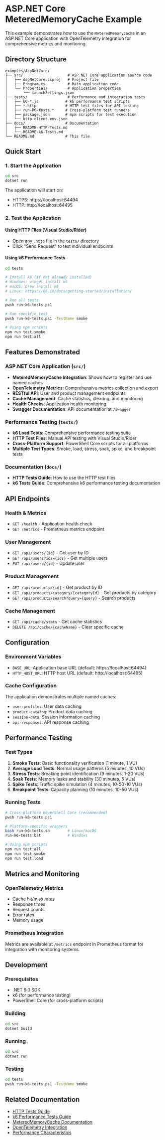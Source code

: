 # ASP.NET Core MeteredMemoryCache Example

This example demonstrates how to use the `MeteredMemoryCache` in an ASP.NET Core application with OpenTelemetry integration for comprehensive metrics and monitoring.

## Directory Structure

```
examples/AspNetCore/
├── src/                    # ASP.NET Core application source code
│   ├── AspNetCore.csproj   # Project file
│   ├── Program.cs          # Main application code
│   └── Properties/         # Application properties
│       └── launchSettings.json
├── tests/                  # Performance and integration tests
│   ├── k6-*.js            # k6 performance test scripts
│   ├── *.http             # HTTP test files for API testing
│   ├── run-k6-tests.*     # Cross-platform test runners
│   ├── package.json       # npm scripts for test execution
│   └── http-client.env.json
├── docs/                  # Documentation
│   ├── README-HTTP-Tests.md
│   └── README-k6-Tests.md
└── README.md              # This file
```

## Quick Start

### 1. Start the Application

```bash
cd src
dotnet run
```

The application will start on:
- HTTPS: https://localhost:64494
- HTTP: http://localhost:64495

### 2. Test the Application

#### Using HTTP Files (Visual Studio/Rider)
- Open any `.http` file in the `tests/` directory
- Click "Send Request" to test individual endpoints

#### Using k6 Performance Tests
```bash
cd tests

# Install k6 (if not already installed)
# Windows: winget install k6
# macOS: brew install k6
# Linux: https://k6.io/docs/getting-started/installation/

# Run all tests
pwsh run-k6-tests.ps1

# Run specific test
pwsh run-k6-tests.ps1 -TestName smoke

# Using npm scripts
npm run test:smoke
npm run test:all
```

## Features Demonstrated

### ASP.NET Core Application (`src/`)
- **MeteredMemoryCache Integration**: Shows how to register and use named caches
- **OpenTelemetry Metrics**: Comprehensive metrics collection and export
- **RESTful API**: User and product management endpoints
- **Cache Management**: Cache statistics, clearing, and monitoring
- **Health Checks**: Application health monitoring
- **Swagger Documentation**: API documentation at `/swagger`

### Performance Testing (`tests/`)
- **k6 Load Tests**: Comprehensive performance testing suite
- **HTTP Test Files**: Manual API testing with Visual Studio/Rider
- **Cross-Platform Support**: PowerShell Core scripts for all platforms
- **Multiple Test Types**: Smoke, load, stress, soak, spike, and breakpoint tests

### Documentation (`docs/`)
- **HTTP Tests Guide**: How to use the HTTP test files
- **k6 Tests Guide**: Comprehensive k6 performance testing documentation

## API Endpoints

### Health & Metrics
- `GET /health` - Application health check
- `GET /metrics` - Prometheus metrics endpoint

### User Management
- `GET /api/users/{id}` - Get user by ID
- `GET /api/users?ids={ids}` - Get multiple users
- `PUT /api/users/{id}` - Update user

### Product Management
- `GET /api/products/{id}` - Get product by ID
- `GET /api/products/category/{categoryId}` - Get products by category
- `GET /api/products/search?query={query}` - Search products

### Cache Management
- `GET /api/cache/stats` - Get cache statistics
- `DELETE /api/cache/{cacheName}` - Clear specific cache

## Configuration

### Environment Variables
- `BASE_URL`: Application base URL (default: https://localhost:64494)
- `HTTP_HOST_URL`: HTTP host URL (default: http://localhost:64495)

### Cache Configuration
The application demonstrates multiple named caches:
- `user-profiles`: User data caching
- `product-catalog`: Product data caching
- `session-data`: Session information caching
- `api-responses`: API response caching

## Performance Testing

### Test Types
1. **Smoke Tests**: Basic functionality verification (1 minute, 1 VU)
2. **Average Load Tests**: Normal usage patterns (5 minutes, 10 VUs)
3. **Stress Tests**: Breaking point identification (9 minutes, 1-20 VUs)
4. **Soak Tests**: Memory leaks and stability (30 minutes, 5 VUs)
5. **Spike Tests**: Traffic spike simulation (4 minutes, 10-50-10 VUs)
6. **Breakpoint Tests**: Capacity planning (10 minutes, 10-50 VUs)

### Running Tests
```bash
# Cross-platform PowerShell Core (recommended)
pwsh run-k6-tests.ps1

# Platform-specific wrappers
bash run-k6-tests.sh        # Linux/macOS
run-k6-tests.bat            # Windows

# Using npm scripts
npm run test:all
npm run test:smoke
npm run test:load
```

## Metrics and Monitoring

### OpenTelemetry Metrics
- Cache hit/miss rates
- Response times
- Request counts
- Error rates
- Memory usage

### Prometheus Integration
Metrics are available at `/metrics` endpoint in Prometheus format for integration with monitoring systems.

## Development

### Prerequisites
- .NET 9.0 SDK
- k6 (for performance testing)
- PowerShell Core (for cross-platform scripts)

### Building
```bash
cd src
dotnet build
```

### Running
```bash
cd src
dotnet run
```

### Testing
```bash
cd tests
pwsh run-k6-tests.ps1 -TestName smoke
```

## Related Documentation

- [HTTP Tests Guide](docs/README-HTTP-Tests.md)
- [k6 Performance Tests Guide](docs/README-k6-Tests.md)
- [MeteredMemoryCache Documentation](../../docs/MeteredMemoryCache.md)
- [OpenTelemetry Integration](../../docs/OpenTelemetryIntegration.md)
- [Performance Characteristics](../../docs/PerformanceCharacteristics.md)
